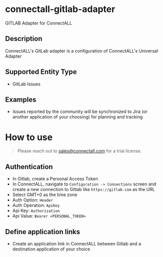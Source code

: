 # connectall-gitlab-adapter
GITLAB Adapter for ConnectALL

## Description
ConnectALL's GitLab adapter is a configuration of ConnectALL's Universal Adapter

## Supported Entity Type
* GitLab Issues

## Examples
* Issues reported by the community will be synchronized to Jira (or another application of your choosing) for planning and tracking

# How to use

> Please reach out to sales@connectall.com for a trial license.

## Authentication
* In Gitlab, create a Personal Access Token
* In ConnectALL, navigate to `Configuration -> Connections` screen and create a new connection to Gitlab like `https://gitlab.com` as the URL
* Select GMT+0 as the time zone
* Auth Option: `Header`
* Auth Operation: `ApiKey`
* Api Key: `Authorization`
* Api Value: `Bearer <PERSONAL_TOKEN>`

## Define application links
* Create an application link in ConnectALL between Gitlab and a destination application of your choice
